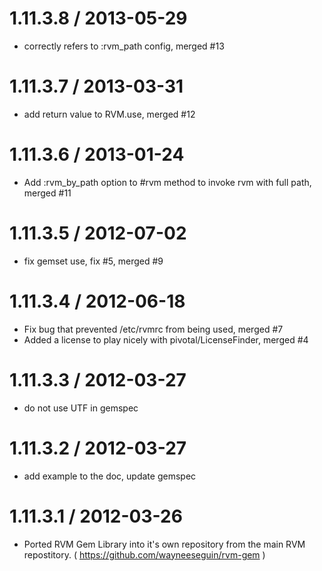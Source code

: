 # 1.11.3.8 / 2013-05-29

* correctly refers to :rvm_path config, merged #13

# 1.11.3.7 / 2013-03-31

* add return value to RVM.use, merged #12

# 1.11.3.6 / 2013-01-24

* Add :rvm_by_path option to #rvm method to invoke rvm with full path, merged #11

# 1.11.3.5 / 2012-07-02

* fix gemset use, fix #5, merged #9

# 1.11.3.4 / 2012-06-18

* Fix bug that prevented /etc/rvmrc from being used, merged #7
* Added a license to play nicely with pivotal/LicenseFinder, merged #4

# 1.11.3.3 / 2012-03-27

* do not use UTF in gemspec

# 1.11.3.2 / 2012-03-27

* add example to the doc, update gemspec

# 1.11.3.1 / 2012-03-26

* Ported RVM Gem Library into it's own repository from the main RVM
  repostitory. ( https://github.com/wayneeseguin/rvm-gem )
